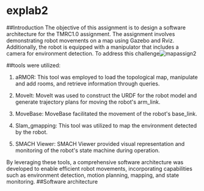 # explab2
##Introduction
The objective of this assignment is to design a software architecture for the TMRC1.0 assignment. The assignment involves demonstrating robot movements on a map using Gazebo and Rviz. Additionally, the robot is equipped with a manipulator that includes a camera for environment detection. To address this challenge![mapassign2](https://github.com/tahmineh-tabarestani/explab2/assets/80887743/b4367c28-aea4-4881-8fa4-a77e3b5d88b0)


##tools were utilized:

1. aRMOR: This tool was employed to load the topological map, manipulate and add rooms, and retrieve information through queries.

2. MoveIt: MoveIt was used to construct the URDF for the robot model and generate trajectory plans for moving the robot's arm_link.

3. MoveBase: MoveBase facilitated the movement of the robot's base_link.

4. Slam_gmapping: This tool was utilized to map the environment detected by the robot.

5. SMACH Viewer: SMACH Viewer provided visual representation and monitoring of the robot's state machine during operation.

By leveraging these tools, a comprehensive software architecture was developed to enable efficient robot movements, incorporating capabilities such as environment detection, motion planning, mapping, and state monitoring.
##Software architecture
